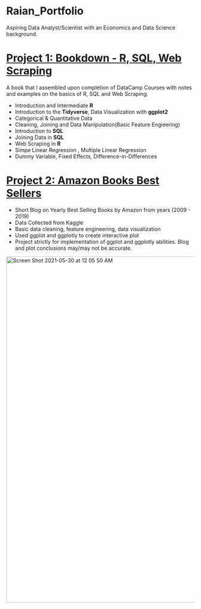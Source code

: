 # Raian_Portfolio
Aspiring Data Analyst/Scientist with an Economics and Data Science background. 

# [Project 1: Bookdown - R, SQL, Web Scraping](https://econ380w21.github.io/bpRaRw1Ky1RyM8Y1h/)

A book that I assembled upon completion of DataCamp Courses with notes and examples on the basics of R, SQL and Web Scraping.

- Introduction and Intermediate **R**  
- Introduction to the **Tidyverse**, Data Visualization with **ggplot2** 
- Categorical & Quantitative Data
- Cleaning, Joining and Data Manipulation(Basic Feature Engieering)
- Introduction to **SQL**
- Joining Data in **SQL**
- Web Scraping in **R**
- Simpe Linear Regression , Multiple Linear Regression
- Dummy Variable, Fixed Effects, Difference-in-Differences

# [Project 2: Amazon Books Best Sellers](https://github.com/raianrith/Amazon_BestSeller)

- Short Blog on Yearly Best Selling Books by Amazon from years (2009 - 2019)
- Data Collected from Kaggle
- Basic data cleaning, feature engineering, data visualization
- Used ggplot and ggplotly to create interactive plot
- Project strictly for implementation of ggplot and ggplotly abilities. Blog and plot conclusions may/may not be accurate.

<img width="925" alt="Screen Shot 2021-05-30 at 12 05 50 AM" src="https://user-images.githubusercontent.com/61523138/120093139-de9bf400-c0dd-11eb-8c86-6a4eec43fe20.png">

